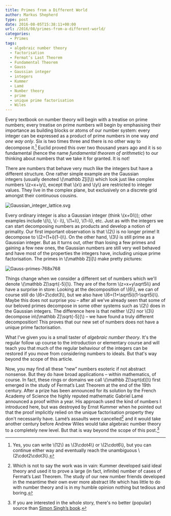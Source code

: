 ```yaml
---
title: Primes from a Different World
author: Markus Shepherd
type: post
date: 2016-08-05T15:38:11+00:00
url: /2016/08/primes-from-a-different-world/
categories:
  - Primes
tags:
  - algebraic number theory
  - factorisation
  - Fermat’s Last Theorem
  - Fundamental Theorem
  - Gauss
  - Gaussian integer
  - integers
  - Kummer
  - Lamé
  - Number theory
  - prime
  - unique prime factorisation
  - Wiles
---
```


Every textbook on number theory will begin with a treatise on prime numbers; every treatise on prime numbers will begin by emphasising their importance as building blocks or atoms of our number system: every integer can be expressed as a product of prime numbers in one way _and one way only_. Six is two times three and there is no other way to decompose it.[^unique] Euclid proved this over two thousand years ago and it is so fundamental (hence the name _fundamental theorem of arithmetic_) to our thinking about numbers that we take it for granted. It is not!

There are numbers that behave very much like the integers but have a different structure. One rather simple example are the Gaussian integers (usually denoted \\(\mathbb Z[i]\\)) which look just like complex numbers \\(z=x+iy\\), except that \\(x\\) and \\(y\\) are restricted to integer values. They live in the complex plane, but exclusively on a discrete grid amongst their continuous cousins.

![Gaussian_integer_lattice.svg](/img/Gaussian_integer_lattice.svg_.png)

Every ordinary integer is also a Gaussian integer (think \\(x+0i\\)); other examples include \\(i\\), \\(- i\\), \\(1+i\\), \\(1-i\\), etc. Just as with the integers we can start decomposing numbers as products and develop a notion of primality. Our first important observation is that \\(2\\) is no longer prime! It decompose to \\(2=(1+i)(1-i)\\). On the other hand, \\(3\\) is still prime as a Gaussian integer. But as it turns out, other than losing a few primes and gaining a few new ones, the Gaussian numbers are still very well behaved and have most of the properties the integers have, including unique prime factorisation. The primes in \\(\mathbb Z[i]\\) make pretty pictures:

![Gauss-primes-768x768](/img/Gauss-primes-768x768.png)

Things change when we consider a different set of numbers which we'll denote \\(\mathbb Z[\sqrt{-5}]\\). They are of the form \\(z=x+y\sqrt5i\\) and have a surprise in store: Looking at the decomposition of \\(6\\), we can of course still do \\(6=2\cdot3\\), but we also have \\(6=(1+\sqrt5i)(1-\sqrt5i)\\). Maybe this does not surprise you – after all we've already seen that some of our beloved primes decompose in some other systems such as \\(2\\) does in the Gaussian integers. The difference here is that neither \\(2\\) nor \\(3\\) decompose in\\(\mathbb Z[\sqrt{-5}]\\) – we have found a truly different decomposition! This proves that our new set of numbers does not have a unique prime factorisation.

What I've given you is a small taster of _algebraic number theory_. It's the regular follow up course to the introduction or elementary course and will teach you that much of the regular behaviour of the integers can be restored if you move from considering numbers to ideals. But that's way beyond the scope of this article.

Now, you may find all these “new” numbers esoteric if not abstract nonsense. But they do have broad applications – within mathematics, of course. In fact, these rings or domains we call \\(\mathbb Z[\sqrt{d}]\\) first emerged in the study of Fermat’s Last Theorem at the end of the 19th century. After a prize has been announced for its solution by the French Academy of Science the highly reputed mathematic Gabriel Lamé announced a proof within a year. His approach used the kind of numbers I introduced here, but was destroyed by Ernst Kummer when he pointed out that the proof implicitly relied on the unique factorisation property they don't necessarily have. Lamé’s assaults were cancelled[^ant] and it would take another century before Andrew Wiles would take algebraic number theory to a completely new level. But that is way beyond the scope of this post.[^singh]

[^unique]: Yes, you can write \\(12\\) as \\(3\cdot4\\) or \\(2\cdot6\\), but you can continue either way and eventually reach the unambiguous \\(2\cdot2\cdot3\\).
[^ant]: Which is not to say the work was in vain: Kummer developed said ideal theory and used it to prove a large (in fact, infinite) number of cases of Fermat’s Last Theorem. The study of our new number friends developed in the meantime their own ever more abstract life which has little to do with number theory and is in my humble opinion nothing but tedious and boring.
[^singh]: If you are interested in the whole story, there's no better (popular) source than [Simon Singh’s book](http://www.amazon.co.uk/gp/product/1841157910/ref=as_li_tf_tl?ie=UTF8&camp=1634&creative=6738&creativeASIN=1841157910&linkCode=as2&tag=riemannhypo-21).
